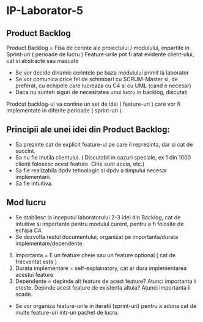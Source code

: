 # IP-Laborator-5
## Product Backlog

Product Backlog = Fisa de cerinte ale proiectului / modulului, impartite in Sprint-uri ( perioade de lucru )
Feature-urile pot fi atat evidente client-ului, cat si abstracte sau mascate
* Se vor decide dinamic cerintele pe baza modulului primit la laborator
* Se vor comunica orice fel de schimbari cu SCRUM-Master si, de preferat, cu echipele care lucreaza cu C4 si cu UML (cand e necesar)
* Daca nu sunteti siguri de necesitatea unui lucru in backlog, discutati

Prodcut backlog-ul va contine un set de idei ( feature-uri ) care vor fi implementate in diferite perioade ( sprint-uri ).

## Principii ale unei idei din Product Backlog: 
* Sa prezinte cat de explicit feature-ul pe care il reprezinta, dar si cat de succint.
* Sa nu fie inutila clientului. ( Discutabil in cazuri speciale, ex 1 din 1000 clienti folosesc acest feature. Cine sunt aceia, etc.)
* Sa fie realizabila dpdv tehnologic si dpdv a timpului necesar implementarii.
* Sa fie intuitiva.

## Mod lucru 
* Se stabilesc la inceputul laboratorului 2-3 idei din Backlog, cat de intuitive si importante pentru modulul curent, pentru a fi folosite de echipa C4.
* Se dezvolta restul documentului, organizat pe importanta/durata implementare/dependente.
1. Importanta = E un feature cheie sau un feature optional ( cat de frecventat este )
2. Durata implementare = self-explainatory, cat ar dura implementarea acestui feature
3. Dependente = depinde alt feature de acest feature? Atunci importanta ii creste. Depinde acest feature de existenta altuia? Atunci importanta ii scade. 
* Se vor organiza feature-urile in iteratii (sprint-uri) pentru a aduna cat de multe feature-uri intr-un pachet de lucru.
